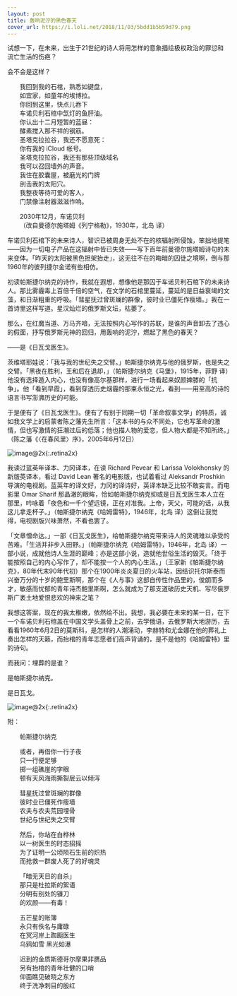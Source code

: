```yaml
---
layout: post
title: 轰响泥泞的黑色春天
cover_url: https://i.loli.net/2018/11/03/5bdd1b5b59d79.png
---
```


试想一下，在未来，出生于21世纪的诗人将用怎样的意象描绘极权政治的罪愆和流亡生活的伤疤？

会不会是这样？

&emsp;&emsp;我回到我的石棺，熟悉如键盘，   
&emsp;&emsp;如宜家，如童年的埃博拉。   
&emsp;&emsp;你回到这里，快点儿吞下   
&emsp;&emsp;车诺贝利石棺中氙灯的鱼肝油。   
&emsp;&emsp;你认出十二月短暂的蓝昼：   
&emsp;&emsp;酵素搅入那不祥的钢筋。   
&emsp;&emsp;圣塔克拉拉谷，我还不愿意死：   
&emsp;&emsp;你有我的 iCloud 帐号。   
&emsp;&emsp;圣塔克拉拉谷，我还有那些顶级域名   
&emsp;&emsp;我可以召回墙外的声音。   
&emsp;&emsp;我住在胶囊屋，被磨光的门牌   
&emsp;&emsp;剖击我的太阳穴。   
&emsp;&emsp;我整夜等待可爱的客人，   
&emsp;&emsp;门禁像注射器滋滋作响。

&emsp;&emsp;2030年12月，车诺贝利   
&emsp;&emsp;（改自曼德尔施塔姆《列宁格勒》，1930年，北岛 译）

车诺贝利石棺下的未来诗人，智识已被周身无处不在的核辐射所侵蚀，笨拙地提笔——因为一切电子产品在这辐射中皆已失效——写下百年前曼德尔施塔姆诗句的未来变体。「昨天的太阳被黑色担架抬走」，这无往不在的晦暗的囚徒之境啊，倒与那1960年的彼列捷尔金诺有些相仿。

初读帕斯捷尔纳克的诗作，我就在遐想，想像他是那囚于车诺贝利石棺下的未来诗人。那比雾霾毒上百倍千倍的空气，在文学的石棺里蔓延，蔓延的是日益衰竭的文藻，和日渐粗重的呼吸。「彗星抚过曾斑斓的群像，彼时业已僵死作瘦墙。」我在一首诗里这样写道。星汉灿烂的俄罗斯文坛，枯萎了。

那么，在红魔当道、万马齐喑，无法按照内心写作的苏联，是谁的声音卸去了违心的假面，抒写俄罗斯元神的回归，用轰响的泥泞，燃起了黑色的春天？

——是《日瓦戈医生》。

茨维塔耶娃说：「我与我的世纪失之交臂。」帕斯捷尔纳克与他的俄罗斯，也是失之交臂。「黑夜在胜利，王和后在退却，」（帕斯捷尔纳克《马堡》，1915年，菲野 译）他没有选择遁入内心，也没有像高尔基那样，进行一场看起来奴颜婢膝的「抗争」。他「看到早霞」，看到穿透历史烟霾的那束永恒之光，看到——用至高的诗的语言书写澎湃历史的可能。

于是便有了《日瓦戈医生》。便有了有别于同期一切「革命叙事文学」的特质，诚如我文学上的启蒙者陈之藩先生所言：「这本书的与众不同处，它也写革命的激情，但也写激情的狂潮过后的低落；他也描人物的爱恋，但人物大都是不知所终。」（陈之藩《〈在春风里〉序》，2005年6月12日）

![image@2x](https://i.loli.net/2018/11/03/5bdd1b5d0b494.jpg){:.retina2x}

我读过蓝英年译本、力冈译本，在读 Richard Pevear 和 Larissa Volokhonsky 的新版英译本，看过 David Lean 著名的电影版，也试着看过 Aleksandr Proshkin 导演的电视剧。蓝英年的译文好，力冈的译诗好，英译本缺乏比较不敢妄言。而电影里 Omar Sharif 那晶澈的眼眸，恰如帕斯捷尔纳克抑或是日瓦戈医生本人立在那里，吟咏着「夜色和一千个望远镜，正在对准我。上帝，天父，可能的话，从我这儿拿走杯子。」（帕斯捷尔纳克《哈姆雷特》，1946年，北岛 译）这倒让我觉得，电视剧版兴味萧然，不看也罢了。

「文章憎命达。」一部《日瓦戈医生》，给帕斯捷尔纳克带来诗人的灵魂难以承受的苦难。「生活并非步入田野。」（帕斯捷尔纳克《哈姆雷特》，1946年，北岛 译）一部小说，成就他诗人生涯的巅峰；亦是这部小说，造就他世俗生活的毁灭。「终于能按照自己的内心写作了，却不能按一个人的内心生活。」（王家新《帕斯捷尔纳克》，80年代末90年代初）那个在1900年炎炎夏日的火车站，因结识托尔斯泰而兴奋万分的十岁的鲍里斯啊，那个在《人与事》这部自传性作品里的，俊朗而多才，敏感而忧郁的青年诗杰鲍里斯啊，怎么就成为了那支道破历史天机、写尽俄罗斯广袤土地爱恨悲欢的神来之笔？

我想这答案，现在的我太稚嫩，依然给不出。我想，我必要在未来的某一日，在下一个车诺贝利石棺盖在中国文学头盖骨上之前，去学俄语，去俄罗斯大地游历，去看看1960年6月2日的莫斯科，是怎样的人潮涌动，李赫特和尤金娜在他的葬礼上奏出怎样的天籁，而抬棺的青年志愿者们高声背诵的，是不是他的《哈姆雷特》里的诗句。

而我问：埋葬的是谁？

是帕斯捷尔纳克。

是日瓦戈。

![image@2x](https://i.loli.net/2018/11/03/5bdd1b5ce7597.jpg){:.retina2x}

附：

&emsp;&emsp;帕斯捷尔纳克

&emsp;&emsp;或者，再借你一行子夜   
&emsp;&emsp;只一行便足够   
&emsp;&emsp;掷一组礁崖的字眼   
&emsp;&emsp;顿有天风海雨撕裂层云以倾泻

&emsp;&emsp;彗星抚过曾斑斓的群像   
&emsp;&emsp;彼时业已僵死作瘦墙   
&emsp;&emsp;农夫与农夫荒园埋骨   
&emsp;&emsp;世纪与世纪失之交臂

&emsp;&emsp;然后，你站在白桦林   
&emsp;&emsp;以一树医生的时态招摇   
&emsp;&emsp;为了证明一公顷陨石生前的炽热   
&emsp;&emsp;而抢救一群废人死了的好魂灵

&emsp;&emsp;「暗无天日的自杀」   
&emsp;&emsp;那只是杜拉斯的絮语   
&emsp;&emsp;分明有别处的镰刀   
&emsp;&emsp;的欢颜——有毒！

&emsp;&emsp;五芒星的账簿   
&emsp;&emsp;永只有佚名与庸碌   
&emsp;&emsp;在冥河岸上踟蹰医生   
&emsp;&emsp;乌鸦如雪 黑光如瀑

&emsp;&emsp;迟到的金质斯德哥尔摩果非赝品   
&emsp;&emsp;另有抬棺的青年壮健的口哨   
&emsp;&emsp;仰面瞧见破晓之东方   
&emsp;&emsp;终于洗净刺目的殷红


